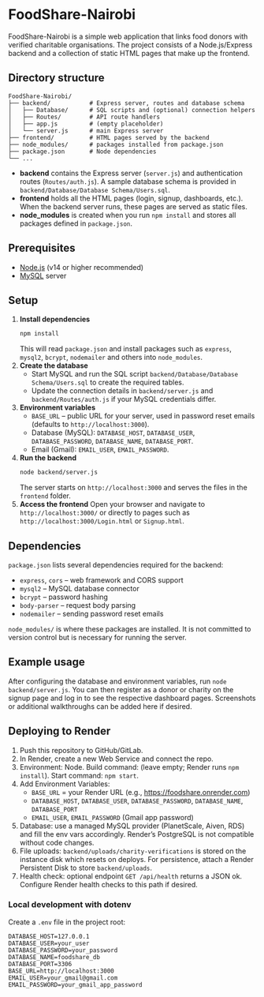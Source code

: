 # FoodShare-Nairobi

FoodShare-Nairobi is a simple web application that links food donors with verified charitable organisations. The project consists of a Node.js/Express backend and a collection of static HTML pages that make up the frontend.

## Directory structure

```
FoodShare-Nairobi/
├── backend/           # Express server, routes and database schema
│   ├── Database/      # SQL scripts and (optional) connection helpers
│   ├── Routes/        # API route handlers
│   ├── app.js         # (empty placeholder)
│   └── server.js      # main Express server
├── frontend/          # HTML pages served by the backend
├── node_modules/      # packages installed from package.json
├── package.json       # Node dependencies
└── ...
```

- **backend** contains the Express server (`server.js`) and authentication routes (`Routes/auth.js`). A sample database schema is provided in `backend/Database/Database Schema/Users.sql`.
- **frontend** holds all the HTML pages (login, signup, dashboards, etc.). When the backend server runs, these pages are served as static files.
- **node_modules** is created when you run `npm install` and stores all packages defined in `package.json`.

## Prerequisites

- [Node.js](https://nodejs.org/) (v14 or higher recommended)
- [MySQL](https://www.mysql.com/) server

## Setup

1. **Install dependencies**
   ```bash
   npm install
   ```
   This will read `package.json` and install packages such as `express`, `mysql2`, `bcrypt`, `nodemailer` and others into `node_modules`.
2. **Create the database**
   - Start MySQL and run the SQL script `backend/Database/Database Schema/Users.sql` to create the required tables.
   - Update the connection details in `backend/server.js` and `backend/Routes/auth.js` if your MySQL credentials differ.
3. **Environment variables**
   - `BASE_URL` – public URL for your server, used in password reset emails (defaults to `http://localhost:3000`).
   - Database (MySQL): `DATABASE_HOST`, `DATABASE_USER`, `DATABASE_PASSWORD`, `DATABASE_NAME`, `DATABASE_PORT`.
   - Email (Gmail): `EMAIL_USER`, `EMAIL_PASSWORD`.
4. **Run the backend**
   ```bash
   node backend/server.js
   ```
   The server starts on `http://localhost:3000` and serves the files in the `frontend` folder.
5. **Access the frontend**
   Open your browser and navigate to `http://localhost:3000/` or directly to pages such as `http://localhost:3000/Login.html` or `Signup.html`.

## Dependencies

`package.json` lists several dependencies required for the backend:

- `express`, `cors` – web framework and CORS support
- `mysql2` – MySQL database connector
- `bcrypt` – password hashing
- `body-parser` – request body parsing
- `nodemailer` – sending password reset emails

`node_modules/` is where these packages are installed. It is not committed to version control but is necessary for running the server.

## Example usage

After configuring the database and environment variables, run `node backend/server.js`. You can then register as a donor or charity on the signup page and log in to see the respective dashboard pages. Screenshots or additional walkthroughs can be added here if desired.

## Deploying to Render

1. Push this repository to GitHub/GitLab.
2. In Render, create a new Web Service and connect the repo.
3. Environment: Node. Build command: (leave empty; Render runs `npm install`). Start command: `npm start`.
4. Add Environment Variables:
   - `BASE_URL` = your Render URL (e.g., https://foodshare.onrender.com)
   - `DATABASE_HOST`, `DATABASE_USER`, `DATABASE_PASSWORD`, `DATABASE_NAME`, `DATABASE_PORT`
   - `EMAIL_USER`, `EMAIL_PASSWORD` (Gmail app password)
5. Database: use a managed MySQL provider (PlanetScale, Aiven, RDS) and fill the env vars accordingly. Render’s PostgreSQL is not compatible without code changes.
6. File uploads: `backend/uploads/charity-verifications` is stored on the instance disk which resets on deploys. For persistence, attach a Render Persistent Disk to store `backend/uploads`.
7. Health check: optional endpoint `GET /api/health` returns a JSON ok. Configure Render health checks to this path if desired.

### Local development with dotenv

Create a `.env` file in the project root:

```
DATABASE_HOST=127.0.0.1
DATABASE_USER=your_user
DATABASE_PASSWORD=your_password
DATABASE_NAME=foodshare_db
DATABASE_PORT=3306
BASE_URL=http://localhost:3000
EMAIL_USER=your_gmail@gmail.com
EMAIL_PASSWORD=your_gmail_app_password
```
